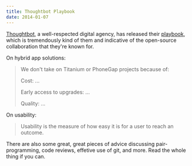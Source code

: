```yaml
---
title: Thoughtbot Playbook
date: 2014-01-07
---
```



[Thoughtbot](http://thoughtbot.com), a well-respected digital agency, has released their [playbook](http://playbook.thoughtbot.com), which is tremendously kind of them and indicative of the open-source collaboration that they're known for.

On hybrid app solutions:

> We don't take on Titanium or PhoneGap projects because of:
> 
> Cost: ...
> 
> Early access to upgrades: ...
> 
> Quality: ...

On usability:

> Usability is the measure of how easy it is for a user to reach an outcome.

There are also some great, great pieces of advice discussing pair-programming, code reviews, effetive use of git, and more. Read the whole thing if you can.


  